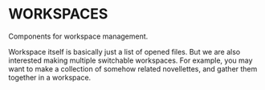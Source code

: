 WORKSPACES
==========

Components for workspace management.

Workspace itself is basically just a list of opened files. But we are also interested
making multiple switchable workspaces. For example, you may want to make a collection
of somehow related novellettes, and gather them together in a workspace.
